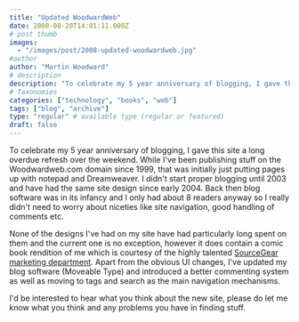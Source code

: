 ```yaml
---
title: "Updated WoodwardWeb"
date: 2008-08-20T14:01:11.000Z
# post thumb
images:
  - "/images/post/2008-updated-woodwardweb.jpg"
#author
author: "Martin Woodward"
# description
description: "To celebrate my 5 year anniversary of blogging, I gave this site a long overdue refresh over the weekend."
# Taxonomies
categories: ["technology", "books", "web"]
tags: ["blog", "archive"]
type: "regular" # available type (regular or featured)
draft: false
---
```


To celebrate my 5 year anniversary of blogging, I gave this site a long overdue refresh over the weekend. While I've been publishing stuff on the Woodwardweb.com domain since 1999, that was initially just putting pages up with notepad and Dreamweaver. I didn't start proper blogging until 2003 and have had the same site design since early 2004. Back then blog software was in its infancy and I only had about 8 readers anyway so I really didn't need to worry about niceties like site navigation, good handling of comments etc.

None of the designs I've had on my site have had particularly long spent on them and the current one is no exception, however it does contain a comic book rendition of me which is courtesy of the highly talented [SourceGear](http://www.sourcegear.com/) [marketing department](http://www.sourcegear.com/TEM/). Apart from the obvious UI changes, I've updated my blog software (Moveable Type) and introduced a better commenting system as well as moving to tags and search as the main navigation mechanisms.

I'd be interested to hear what you think about the new site, please do let me know what you think and any problems you have in finding stuff.
